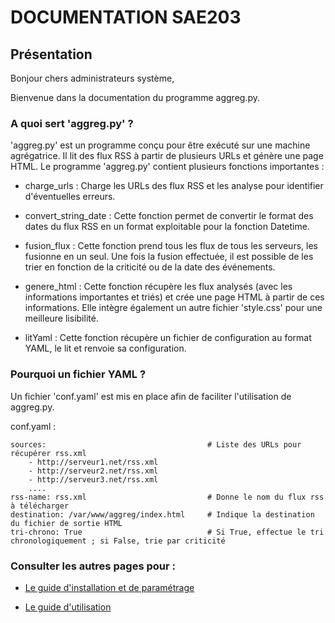 # DOCUMENTATION SAE203



## Présentation




Bonjour chers administrateurs système,

Bienvenue dans la documentation du programme aggreg.py.



### A quoi sert 'aggreg.py' ?



'aggreg.py' est un programme conçu pour être exécuté sur une machine agrégatrice. Il lit des flux RSS à partir de plusieurs URLs et génère une page HTML. Le programme 'aggreg.py' contient plusieurs fonctions importantes :

- charge_urls : Charge les URLs des flux RSS et les analyse pour identifier d'éventuelles erreurs.

- convert_string_date : Cette fonction permet de convertir le format des dates du flux RSS en un format exploitable pour la fonction Datetime.

- fusion_flux : Cette fonction prend tous les flux de tous les serveurs, les fusionne en un seul. Une fois la fusion effectuée, il est possible de les trier en fonction de la criticité ou de la date des événements.

- genere_html : Cette fonction récupère les flux analysés (avec les informations importantes et triés) et crée une page HTML à partir de ces informations. Elle intègre également un autre fichier 'style.css' pour une meilleure lisibilité.

- litYaml : Cette fonction récupère un fichier de configuration au format YAML, le lit et renvoie sa configuration.


### Pourquoi un fichier YAML ?

Un fichier 'conf.yaml' est mis en place afin de faciliter l'utilisation de aggreg.py.


conf.yaml :

    sources:                                    # Liste des URLs pour récupérer rss.xml
        - http://serveur1.net/rss.xml
        - http://serveur2.net/rss.xml
        - http://serveur3.net/rss.xml
        ....
    rss-name: rss.xml                           # Donne le nom du flux rss à télécharger
    destination: /var/www/aggreg/index.html     # Indique la destination du fichier de sortie HTML
    tri-chrono: True                            # Si True, effectue le tri chronologiquement ; si False, trie par criticité



### Consulter les autres pages pour :

- [Le guide d'installation et de paramétrage](Etape1.md)

- [Le guide d'utilisation](Etape2.md)

 

